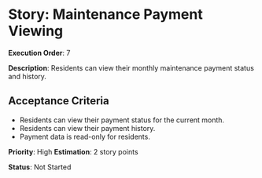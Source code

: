 # Story: Maintenance Payment Viewing

**Execution Order**: 7

**Description**: Residents can view their monthly maintenance payment status and history.

## Acceptance Criteria
- Residents can view their payment status for the current month.
- Residents can view their payment history.
- Payment data is read-only for residents.

**Priority**: High
**Estimation**: 2 story points

**Status**: Not Started
